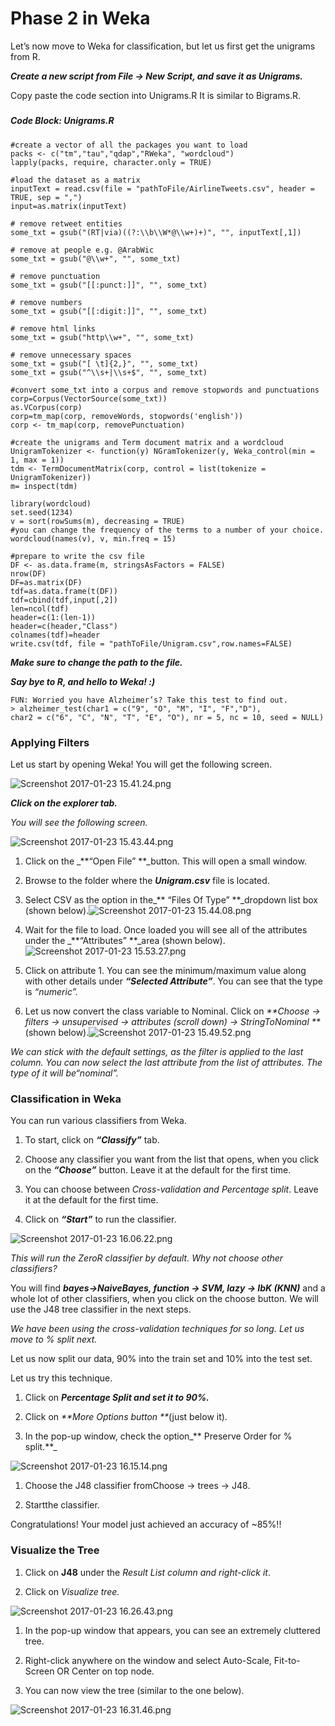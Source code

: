 # Phase 2 in Weka

Let’s now move to Weka for classification, but let us first get the unigrams from R.

_**Create a new script from File -&gt; New Script, and save it as Unigrams.**_

Copy paste the code section into Unigrams.R It is similar to Bigrams.R.

##### 

##### Code Block: Unigrams.R

```
#create a vector of all the packages you want to load
packs <- c("tm","tau","qdap","RWeka", "wordcloud")
lapply(packs, require, character.only = TRUE)

#load the dataset as a matrix
inputText = read.csv(file = "pathToFile/AirlineTweets.csv", header = TRUE, sep = ",")
input=as.matrix(inputText)

# remove retweet entities
some_txt = gsub("(RT|via)((?:\\b\\W*@\\w+)+)", "", inputText[,1])

# remove at people e.g. @ArabWic
some_txt = gsub("@\\w+", "", some_txt)

# remove punctuation
some_txt = gsub("[[:punct:]]", "", some_txt)

# remove numbers
some_txt = gsub("[[:digit:]]", "", some_txt)

# remove html links
some_txt = gsub("http\\w+", "", some_txt)

# remove unnecessary spaces
some_txt = gsub("[ \t]{2,}", "", some_txt)
some_txt = gsub("^\\s+|\\s+$", "", some_txt)

#convert some_txt into a corpus and remove stopwords and punctuations
corp=Corpus(VectorSource(some_txt))
as.VCorpus(corp)
corp=tm_map(corp, removeWords, stopwords('english'))
corp <- tm_map(corp, removePunctuation)

#create the unigrams and Term document matrix and a wordcloud
UnigramTokenizer <- function(y) NGramTokenizer(y, Weka_control(min = 1, max = 1))
tdm <- TermDocumentMatrix(corp, control = list(tokenize = UnigramTokenizer))
m= inspect(tdm)

library(wordcloud)
set.seed(1234)
v = sort(rowSums(m), decreasing = TRUE)
#you can change the frequency of the terms to a number of your choice.
wordcloud(names(v), v, min.freq = 15)

#prepare to write the csv file 
DF <- as.data.frame(m, stringsAsFactors = FALSE)
nrow(DF)
DF=as.matrix(DF)
tdf=as.data.frame(t(DF))
tdf=cbind(tdf,input[,2])
len=ncol(tdf)
header=c(1:(len-1))
header=c(header,"Class")
colnames(tdf)=header
write.csv(tdf, file = "pathToFile/Unigram.csv",row.names=FALSE)
```

_**Make sure to change the path to the file.**_

_**Say bye to R, and hello to Weka! :\)**_

```
FUN: Worried you have Alzheimer’s? Take this test to find out.
> alzheimer_test(char1 = c("9", "O", "M", "I", "F","D"), 
char2 = c("6", "C", "N", "T", "E", "O"), nr = 5, nc = 10, seed = NULL)
```

### Applying Filters

Let us start by opening Weka! You will get the following screen.

![](https://lh5.googleusercontent.com/icg2Jc7xXFaXxZoMGMOROr-ykyZvsHH1-8ldEtwOzJLVj8xnK7MEkl7zv113q8uCnI3dtnhQk0gUcFk0dSY3WKYJCvUlDNZHIQA88tZZj_A2OOtt5VLaBm4Cpf2iYKr_tpoPJmY "Screenshot 2017-01-23 15.41.24.png")

_**Click on the explorer tab.**_

_You will see the following screen._

![](https://lh5.googleusercontent.com/M_4SdExaNdPRtp0NAuttJq3MuS7daRmWwd91EqRAH9KnMdb61EbVd645VjNZlQAVGnzeP7UswnfsKcTiqGjGEpN4GuqO4upSi2dcIDxp4-Ze90dHMhVJwJNGuCxIhJuoRU3UgZ0 "Screenshot 2017-01-23 15.43.44.png")

1. Click on the \_**“Open File” **\_button. This will open a small window.

2. Browse to the folder where the _**Unigram.csv**_ file is located.

3. Select CSV as the option in the\_** “Files Of Type” **\_dropdown list box \(shown below\).![](https://lh6.googleusercontent.com/hCAE-8mYqbcb8VM-lzWup6ev94uRMf-kgM8MiyQnQ6EAnOddNGRLKRdn0578tNQDup5wp59tLnu2RiS5T2svY9BvdRWjZMG40QXkdkMPJjezPTAk1T8sD3MaXvGs30_w8f9Mg1w "Screenshot 2017-01-23 15.44.08.png")

4. Wait for the file to load. Once loaded you will see all of the attributes under the \_**“Attributes” **\_area \(shown below\).![](https://lh5.googleusercontent.com/aEq-iR62MD8cZK_zycg5rsQl7dHoesj1PcKu-JfmahwiaWVFnHrJ0BPCC759jdrUtpard3TtgjqgjLFV-1VnhO71x9H1N4zOV6_rDVUL37FRxHpTIWacb3lOPNyhjDQ5zVpGNjQ "Screenshot 2017-01-23 15.53.27.png")

5. Click on attribute 1. You can see the minimum/maximum value along with other details under _**“Selected Attribute”**_. You can see that the type is _“numeric”._

6. Let us now convert the class variable to Nominal. Click on _**Choose -&gt; filters -&gt; unsupervised -&gt; attributes \(scroll down\) -&gt; StringToNominal **_\(shown below\).![](https://lh3.googleusercontent.com/xeORfe8gD99si0RScLq-9XDOqFxHskxUgoof7q3pNbj1OiW4In80b-GrlhS62n_p4i6ewZ86ofFQipO6TY2t3XQJN7HEiyTOhMdixEDTjiC4FOgg8Wm6JWL4-ns7ySmn18Iibbk "Screenshot 2017-01-23 15.49.52.png")

_We can stick with the default settings, as the filter is applied to the last column. You can now select the last attribute from the list of attributes. The type of it will be“nominal”._

### 

### Classification in Weka

You can run various classifiers from Weka.

1. To start, click on _**“Classify”**_ tab.

2. Choose any classifier you want from the list that opens, when you click on the _**“Choose”**_ button. Leave it at the default for the first time.

3. You can choose between _Cross-validation and Percentage split_. Leave it at the default for the first time.

4. Click on _**“Start”**_ to run the classifier.

![](https://lh4.googleusercontent.com/FJZ_XwM1Pi3EIKrkCuPe3xJnjMT_wfStuE42ntRk5aKCFXy_yIWINc4ge-UXymSoSUv9RL2xaiLNpaHcVPYBvAcyADTF8wxMJ3WkilEqBCChb7aQiiNXzNSEC5Fc5pWsuK0Hw2g "Screenshot 2017-01-23 16.06.22.png")

_This will run the ZeroR classifier by default. Why not choose other classifiers?_

You will find _**bayes-&gt;NaiveBayes, function -&gt; SVM, lazy -&gt; IbK \(KNN\)**_ and a whole lot of other classifiers, when you click on the choose button. We will use the J48 tree classifier in the next steps.

_We have been using the cross-validation techniques for so long. Let us move to % split next._

Let us now split our data, 90% into the train set and 10% into the test set.

Let us try this technique.

1. Click on _**Percentage Split  and set it to 90%.**_

2. Click on _**More Options button **_\(just below it\).

3. In the pop-up window, check the option_** Preserve Order for % split.**_

![](https://lh6.googleusercontent.com/4iOBU73azGu_m_u7Vn3Ck7Amgtts9XO4XZOT3JPDLAuxzB6EM4jlVCesA7DoMDnUp3eOWdQUmFFd4Qp182RS9fd9Hs0ZvXd27ezpXljWRSNJJbhhRy_KWGWQGIx0EMzxGGs_NK8 "Screenshot 2017-01-23 16.15.14.png")

1. Choose the J48 classifier fromChoose -&gt; trees -&gt; J48.

2. Startthe classifier.

Congratulations! Your model just achieved an accuracy of ~85%!!

### Visualize the Tree

1. Click on **J48** under the _Result List column and right-click it_.

2. Click on _Visualize tree._

![](https://lh3.googleusercontent.com/NBSgxRogv0CRgzsfMCziRy19kxsU7lMRN2jQrXD5OHBqLCkXJbGJaE3_nhR_GyThpHYHvq1IPnGFpRe6uZkmPJJLZw4AIHJYzpbdzofV4zVAwRuaJ36vrHMqRNauR9m_PVglhRo "Screenshot 2017-01-23 16.26.43.png")

1. In the pop-up window that appears, you can see an extremely cluttered tree.

2. Right-click anywhere on the window and select Auto-Scale, Fit-to-Screen OR Center on top node.

3. You can now view the tree \(similar to the one below\).

![](https://lh5.googleusercontent.com/XNUaE2-WIOtoLiHvgqjqYSHpjBfZUR2Wj7ruy_8zedEDkyDRE3F0KtTkmx7ZT1pdq8VYNwVgP3yeJwiYLQFljeM0mtAlsMDFLd2x1yUJ7nFnLIiNleJzUj6qTOHHWPK-ktEVHMg "Screenshot 2017-01-23 16.31.46.png")

